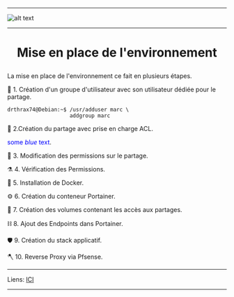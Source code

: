 ****
![alt text][LOGO]
****
# **<p align=center>Mise en place de l'environnement</align>** #

La mise en place de l'environnement ce fait en plusieurs étapes.


:satellite:	  1. Création d'un groupe d'utilisateur avec son utilisateur dédiée pour le partage.
````console
drthrax74@Debian:~$ /usr/adduser marc \
                    addgroup marc
````
:microscope:  2.Création du partage avec prise en charge ACL.

<span style="color:blue">some *blue* text</span>.

  
:petri_dish:	3. Modification des permissions sur le partage.
  
:alembic:     4. Vérification des Permissions.
  
:test_tube:   5. Installation de Docker.
  
:gear:        6. Création du conteneur Portainer.
  
:magnet:	    7. Création des volumes contenant les accès aux partages.

:chains:      8. Ajout des Endpoints dans Portainer.
  
:shield:      9. Création du stack applicatif.
  
:axe:         10. Reverse Proxy via Pfsense.
  

****
Liens: [ICI][LINES_1]
****





[LOGO]: https://www.clipartmax.com/png/full/146-1469802_logo-logo-docker.png
[LINES_1]: #
